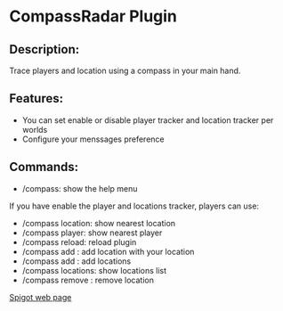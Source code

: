 # CompassRadar Plugin

## Description:
Trace players and location using a compass in your main hand.

## Features:
- You can set enable or disable player tracker and location tracker per worlds
- Configure your menssages preference

## Commands:
- /compass: show the help menu

If you have enable the player and locations tracker, players can use:
- /compass location: show nearest location
- /compass player: show nearest player
- /compass reload: reload plugin
- /compass add <name>: add location with your location
- /compass add <name> <world> <x> <y> <z>: add locations
- /compass locations: show locations list
- /compass remove <name>: remove location

[Spigot web page](https://www.spigotmc.org/resources/compassradar-plugin-to-track-nearest-players-and-locations.34888/)
